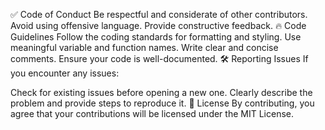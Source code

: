 ✅ Code of Conduct
Be respectful and considerate of other contributors.
Avoid using offensive language.
Provide constructive feedback.
🔥 Code Guidelines
Follow the coding standards for formatting and styling.
Use meaningful variable and function names.
Write clear and concise comments.
Ensure your code is well-documented.
🛠️ Reporting Issues
If you encounter any issues:

Check for existing issues before opening a new one.
Clearly describe the problem and provide steps to reproduce it.
📝 License
By contributing, you agree that your contributions will be licensed under the MIT License.
